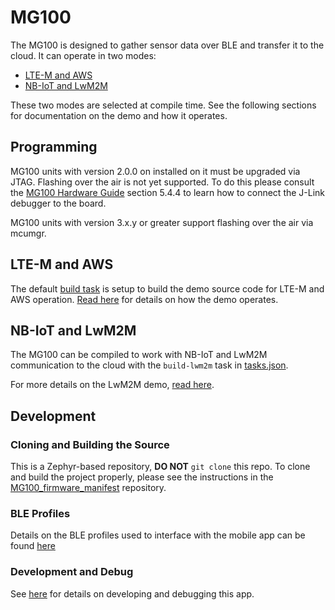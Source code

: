 # MG100

The MG100 is designed to gather sensor data over BLE and transfer it to the cloud. It can operate in two modes:
* [LTE-M and AWS](#lte-m-and-aws)
* [NB-IoT and LwM2M](#nb-iot-and-lwm2m)

These two modes are selected at compile time. See the following sections for documentation on the demo and how it operates.

## Programming

MG100 units with version 2.0.0 on installed on it must be upgraded via JTAG. Flashing over the air is not yet supported. To do this please consult the [MG100 Hardware Guide](https://connectivity-staging.s3.us-east-2.amazonaws.com/2020-08/CS-USER_GUIDE-MicroGateway%20v1_0.pdf) section 5.4.4 to learn how to connect the J-Link debugger to the board.

MG100 units with version 3.x.y or greater support flashing over the air via mcumgr. 

## LTE-M and AWS

The default [build task](.vscode/tasks.json) is setup to build the demo source code for LTE-M and AWS operation. [Read here](docs/readme_ltem_aws.md) for details on how the demo operates.

## NB-IoT and LwM2M

The MG100 can be compiled to work with NB-IoT and LwM2M communication to the cloud with the `build-lwm2m` task in [tasks.json](.vscode/tasks.json).

For more details on the LwM2M demo, [read here](docs/readme_nbiot_lwm2m.md).

## Development

### Cloning and Building the Source

This is a Zephyr-based repository, **DO NOT** `git clone` this repo. To clone and build the project properly, please see the instructions in the [MG100_firmware_manifest](https://github.com/LairdCP/MG100_firmware_manifest) repository.

### BLE Profiles

Details on the BLE profiles used to interface with the mobile app can be found [here](docs/ble.md)

### Development and Debug

See [here](docs/development.md) for details on developing and debugging this app.
